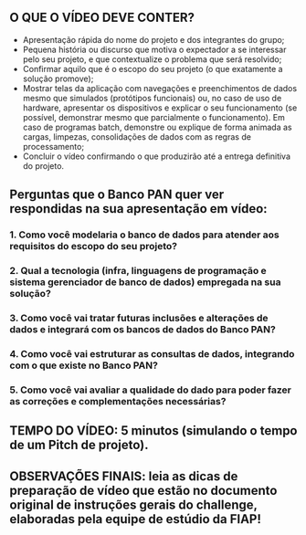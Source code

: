 ## O QUE O VÍDEO DEVE CONTER?
- Apresentação rápida do nome do projeto e dos integrantes do grupo;
- Pequena história ou discurso que motiva o expectador a se interessar pelo seu projeto, e que contextualize o problema que será resolvido;
- Confirmar aquilo que é o escopo do seu projeto (o que exatamente a solução promove);
- Mostrar telas da aplicação com navegações e preenchimentos de dados mesmo que simulados (protótipos funcionais) ou, no caso de uso de hardware, apresentar os dispositivos e explicar o seu funcionamento (se possível, demonstrar mesmo que parcialmente o funcionamento). Em caso de programas batch, demonstre ou explique de forma animada as cargas, limpezas, consolidações de dados com as regras de processamento;
- Concluir o vídeo confirmando o que produzirão até a entrega definitiva do projeto.

## Perguntas que o Banco PAN quer ver respondidas na sua apresentação em vídeo:
### 1.	Como você modelaria o banco de dados para atender aos requisitos do escopo do seu projeto?
### 2.	Qual a tecnologia (infra, linguagens de programação e sistema gerenciador de banco de dados) empregada na sua solução?
### 3.	Como você vai tratar futuras inclusões e alterações de dados e integrará com os bancos de dados do Banco PAN?
### 4.	Como você vai estruturar as consultas de dados, integrando com o que existe no Banco PAN?
### 5.	Como você vai avaliar a qualidade do dado para poder fazer as correções e complementações necessárias?

## TEMPO DO VÍDEO: 5 minutos (simulando o tempo de um Pitch de projeto).

## OBSERVAÇÕES FINAIS: leia as dicas de preparação de vídeo que estão no documento original de instruções gerais do challenge, elaboradas pela equipe de estúdio da FIAP!
